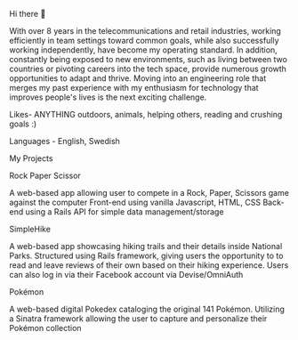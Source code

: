 Hi there 👋

With over 8 years in the telecommunications and retail industries, working efficiently in team settings toward common goals, while also successfully working independently, have become my operating standard. In addition, constantly being exposed to new environments, such as living between two countries or pivoting careers into the tech space, provide numerous growth opportunities to adapt and thrive. Moving into an engineering role that merges my past experience with my enthusiasm for technology that improves people's lives is the next exciting challenge.

Likes- ANYTHING outdoors, animals, helping others, reading and crushing goals :) 

Languages - English, Swedish


My Projects

Rock Paper Scissor

A web-based app allowing user to compete in a Rock, Paper, Scissors game against the computer
Front-end using vanilla Javascript, HTML, CSS
Back-end using a Rails API for simple data management/storage

SimpleHike 

A web-based app showcasing hiking trails and their details inside National Parks.
Structured using Rails framework, giving users the opportunity to to read and leave reviews of their own based on their hiking experience. 
Users can also log in via their Facebook account via Devise/OmniAuth

Pokémon

A web-based digital Pokedex cataloging the original 141 Pokémon.
Utilizing a Sinatra framework allowing the user to capture and personalize their Pokémon collection
